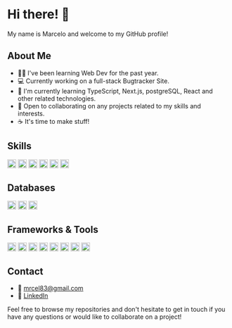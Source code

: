 # Hi there! 👋

My name is Marcelo and welcome to my GitHub profile! 

## About Me

- 👨‍💻 I've been learning Web Dev for the past year.
- 💻 Currently working on a full-stack Bugtracker Site.
- 🌱 I'm currently learning TypeScript, Next.js, postgreSQL, React and other related technologies.
- 🤝 Open to collaborating on any projects related to my skills and interests.
- ☕ It's time to make stuff!

## Skills

<div>
  <img height="20" src="https://img.shields.io/badge/TypeScript-grey?style=badge&logo=typescript" alt="TypeScript">
  <img height="20" src="https://img.shields.io/badge/HTML-orange?style=badge&logo=html5" alt="HTML">
  <img height="20" src="https://img.shields.io/badge/CSS-blue?style=badge&logo=css3" alt="CSS">
  <img height="20" src="https://img.shields.io/badge/bash-black?style=badge&logo=gnu-bash" alt="bash">
  <img height="20" src="https://img.shields.io/badge/Git-red?style=badge&logo=git" alt="Git">
  <img height="20" src="https://img.shields.io/badge/pnpm-red?style=badge&logo=pnpm" alt="pnpm">
</div>

## Databases

<div>
  <img height="20" src="https://img.shields.io/badge/-PostgreSQL-blue?style=flat&logo=postgresql" alt="PostgreSQL">
  <img height="20" src="https://img.shields.io/badge/-SQLite-lightblue?style=flat&logo=sqlite" alt="SQLite">
  <img height="20" src="https://img.shields.io/badge/-MongoDB-green?style=flat&logo=mongodb" alt="MongoDB">
</div>

## Frameworks & Tools

<div>
  <img height="20" src="https://img.shields.io/badge/-Node.js-darkgreen?style=flat&logo=node.js" alt="Node.js">
  <img height="20" src="https://img.shields.io/badge/-Express.js-grey?style=flat&logo=express" alt="Express">
  <img height="20" src="https://img.shields.io/badge/-Next.js-black?style=flat&logo=next.js" alt="Next.js">
  <img height="20" src="https://img.shields.io/badge/-Astro-purple?style=flat&logo=astro" alt="Astro">
  <img height="20" src="https://img.shields.io/badge/-Prisma-cyan?style=flat&logo=prisma" alt="Prisma">
  <img height="20" src="https://img.shields.io/badge/-React-blue?style=flat&logo=react" alt="React">
  <img height="20" src="https://img.shields.io/badge/-TailwindCSS-lightblue?style=flat&logo=tailwindcss" alt="TailwindCSS">
  <img height="20" src="https://img.shields.io/badge/-Postman-informational?style=flat&logo=postman&logoColor=white&color=ff6c37" alt="Postman">
</div>


## Contact
- 📧 mrcel83@gmail.com
- 💼 [LinkedIn](https://www.linkedin.com/in/marcelo-oliveira-1445b5222/)

Feel free to browse my repositories and don't hesitate to get in touch if you have any questions or would like to collaborate on a project!
